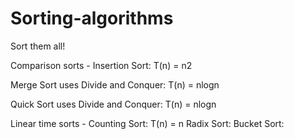 Sorting-algorithms
==================

Sort them all!

Comparison sorts - 
Insertion Sort: T(n) = n2

Merge Sort uses Divide and Conquer: T(n) = nlogn

Quick Sort uses Divide and Conquer: T(n) = nlogn

Linear time sorts - 
Counting Sort: T(n) = n
Radix Sort:
Bucket Sort: 



